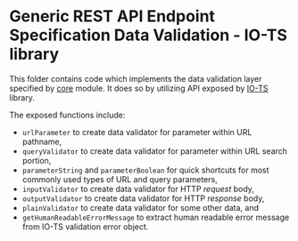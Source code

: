 # Generic REST API Endpoint Specification Data Validation - IO-TS library
This folder contains code which implements the data validation layer specified by [core](../../core/core) module.
It does so by utilizing API exposed by [IO-TS](https://github.com/gcanti/io-ts) library.

The exposed functions include:
- `urlParameter` to create data validator for parameter within URL pathname,
- `queryValidator` to create data validator for parameter within URL search portion,
- `parameterString` and `parameterBoolean` for quick shortcuts for most commonly used types of URL and query parameters,
- `inputValidator` to create data validator for HTTP *request* body,
- `outputValidator` to create data validator for HTTP *response* body,
- `plainValidator` to create data validator for some other data, and
- `getHumanReadableErrorMessage` to extract human readable error message from IO-TS validation error object.
